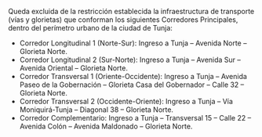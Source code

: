 Queda excluida de la restricción establecida la infraestructura de transporte (vías y glorietas) que conforman los siguientes Corredores Principales, dentro del perímetro urbano de la ciudad de Tunja:

- Corredor Longitudinal 1 (Norte-Sur): Ingreso a Tunja – Avenida Norte – Glorieta Norte.
- Corredor Longitudinal 2 (Sur-Norte): Ingreso a Tunja – Avenida Sur – Avenida Oriental – Glorieta Norte.
- Corredor Transversal 1 (Oriente-Occidente): Ingreso a Tunja – Avenida Paseo de la Gobernación – Glorieta Casa del Gobernador – Calle 32 – Glorieta Norte.
- Corredor Transversal 2 (Occidente-Oriente): Ingreso a Tunja – Vía Moniquirá-Tunja – Diagonal 38 – Glorieta Norte.
- Corredor Complementario: Ingreso a Tunja – Transversal 15 – Calle 22 – Avenida Colón – Avenida Maldonado – Glorieta Norte.
